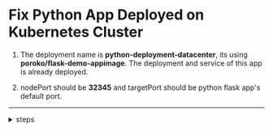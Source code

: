 # Fix Python App Deployed on Kubernetes Cluster

1. The deployment name is **python-deployment-datacenter**, its using **poroko/flask-demo-appimage**. The deployment and service of this app is already deployed.

2. nodePort should be **32345** and targetPort should be python flask app's default port.


---

<details>
<summary>steps</summary>

  #### kubectl get all
    NAME                                                READY   STATUS             RESTARTS   AGE
    pod/python-deployment-datacenter-6fdb496d59-dvrn2   0/1     ImagePullBackOff   0          54s

    NAME                                TYPE        CLUSTER-IP     EXTERNAL-IP   PORT(S)          AGE
    service/kubernetes                  ClusterIP   10.96.0.1      <none>        443/TCP          3m32s
    service/python-service-datacenter   NodePort    10.96.36.143   <none>        8080:32345/TCP   54s

    NAME                                           READY   UP-TO-DATE   AVAILABLE   AGE
    deployment.apps/python-deployment-datacenter   0/1     1            0           54s

    NAME                                                      DESIRED   CURRENT   READY   AGE
    replicaset.apps/python-deployment-datacenter-6fdb496d59   1         1         0       54s

  #### kubectl describe pod python-deployment-datacenter-6fdb496d59-dvrn2
    Events:
    Type     Reason     Age                From               Message
    ----     ------     ----               ----               -------
    Normal   Scheduled  88s                default-scheduler  Successfully assigned default/python-deployment-datacenter-6fdb496d59-dvrn2 to kodekloud-control-plane
    Normal   Pulling    48s (x3 over 87s)  kubelet            Pulling image "poroko/flask-app-demo"
    Warning  Failed     48s (x3 over 87s)  kubelet            Failed to pull image "poroko/flask-app-demo": rpc error: code = Unknown desc = failed to pull and unpack image "docker.io/poroko/flask-app-demo:latest": failed to resolve reference "docker.io/poroko/flask-app-demo:latest": pull access denied, repository does not exist or may require authorization: server message: insufficient_scope: authorization failed
    Warning  Failed     48s (x3 over 87s)  kubelet            Error: ErrImagePull
    Normal   BackOff    9s (x5 over 86s)   kubelet            Back-off pulling image "poroko/flask-app-demo"
    Warning  Failed     9s (x5 over 86s)   kubelet            Error: ImagePullBackOff

  #### kubectl edit deployments.apps python-deployment-datacenter
    containers:
      - image: poroko/flask-app-demo
    ---
    containers:
      - image: poroko/flask-demo-app
    =====
    deployment.apps/python-deployment-datacenter edited

  #### kubectl get all
    NAME                                                READY   STATUS    RESTARTS   AGE
    pod/python-deployment-datacenter-76b8f5c96c-2dk7d   1/1     Running   0          21s

    NAME                                TYPE        CLUSTER-IP     EXTERNAL-IP   PORT(S)          AGE
    service/kubernetes                  ClusterIP   10.96.0.1      <none>        443/TCP          6m9s
    service/python-service-datacenter   NodePort    10.96.36.143   <none>        8080:32345/TCP   3m31s

    NAME                                           READY   UP-TO-DATE   AVAILABLE   AGE
    deployment.apps/python-deployment-datacenter   1/1     1            1           3m31s

    NAME                                                      DESIRED   CURRENT   READY   AGE
    replicaset.apps/python-deployment-datacenter-6fdb496d59   0         0         0       3m31s
    replicaset.apps/python-deployment-datacenter-76b8f5c96c   1         1         1       21s

  #### ubectl get pod python-deployment-datacenter-76b8f5c96c-2dk7d -oyaml | grep -i port
    ports:
    - containerPort: 5000

  #### kubectl get svc python-service-datacenter  -oyaml | grep -i port
    ports:
    - nodePort: 32345
      port: 8080
      targetPort: 8080

  #### kubectl edit svc python-service-datacenter
    ports:
    - nodePort: 32345
      port: 8080
      protocol: TCP
      targetPort: 8080
    ---
    ports:
    - nodePort: 32345
      port: 5000
      protocol: TCP
      targetPort: 5000
    =====
    service/python-service-datacenter edited

  #### kubectl port-forward svc/python-service-datacenter 5000:5000 &
    [1] 3436
    Forwarding from 127.0.0.1:5000 -> 5000
    Forwarding from [::1]:5000 -> 5000
  
  #### curl localhost:5000
    Handling connection for 5000
    Hello World Pyvo 1!
</details>